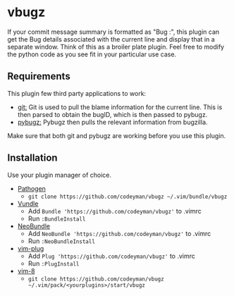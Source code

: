 # vbugz

If your commit message summary is formatted as "Bug <BUGID>:", this plugin can
get the Bug details associated with the current line and display that in a separate
window.
Think of this as a broiler plate plugin. Feel free to modify the python code
as you see fit in your particular use case.

## Requirements

This plugin few third party applications to work:
- [git:](https://git-scm.com/)
    Git is used to pull the blame information for the current line. This is then parsed
    to obtain the bugID, which is then passed to pybugz.
- [pybugz:](https://github.com/williamh/pybugz)
    Pybugz then pulls the relevant information from bugzilla.

Make sure that both git and pybugz are working before you use this plugin.

## Installation

Use your plugin manager of choice.

- [Pathogen](https://github.com/tpope/vim-pathogen)
  - `git clone https://github.com/codeyman/vbugz ~/.vim/bundle/vbugz`
- [Vundle](https://github.com/gmarik/vundle)
  - Add `Bundle 'https://github.com/codeyman/vbugz'` to .vimrc
  - Run `:BundleInstall`
- [NeoBundle](https://github.com/Shougo/neobundle.vim)
  - Add `NeoBundle 'https://github.com/codeyman/vbugz'` to .vimrc
  - Run `:NeoBundleInstall`
- [vim-plug](https://github.com/junegunn/vim-plug)
  - Add `Plug 'https://github.com/codeyman/vbugz'` to .vimrc
  - Run `:PlugInstall`
- [vim-8](http://www.vim.org/download.php)
  - `git clone https://github.com/codeyman/vbugz ~/.vim/pack/<yourplugins>/start/vbugz`
